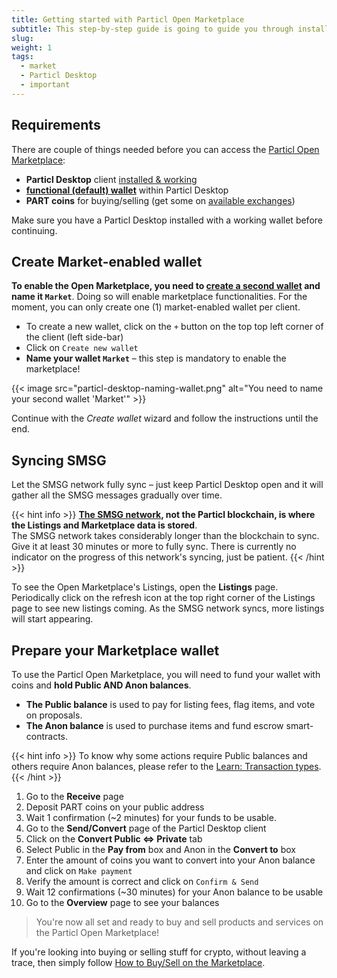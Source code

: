 ```yaml
---
title: Getting started with Particl Open Marketplace
subtitle: This step-by-step guide is going to guide you through installing and properly setting the Particl Open Marketplace
slug: 
weight: 1
tags:
  - market
  - Particl Desktop
  - important
---
```


## Requirements

There are couple of things needed before you can access the [Particl Open Marketplace](/learn/marketplace/overview):

- **Particl Desktop** client [installed & working](/tutorial/wallets/particl-desktop#installation)
- **[functional (default) wallet](/tutorial/wallets/particl-desktop#creating-a-new-wallet)** within Particl Desktop
- **PART coins** for buying/selling (get some on [available exchanges](https://particl.io/part-exchanges))

Make sure you have a Particl Desktop installed with a working wallet before continuing.


## Create Market-enabled wallet

**To enable the Open Marketplace, you need to [create a second wallet](/tutorial/wallets/particl-desktop#creating-a-new-wallet) and name it `Market`**. Doing so will enable marketplace functionalities. For the moment, you can only create one (1) market-enabled wallet per client.

- To create a new wallet, click  on the `+` button on the top top left corner of the client (left side-bar)
- Click on `Create new wallet`
- **Name your wallet `Market`** – this step is mandatory to enable the marketplace!

{{< image src="particl-desktop-naming-wallet.png" alt="You need to name your second wallet 'Market'" >}}

Continue with the _Create wallet_ wizard and follow the instructions until the end.


## Syncing SMSG

Let the SMSG network fully sync – just keep Particl Desktop open and it will gather all the SMSG messages gradually over time.

{{< hint info >}}
**[The SMSG network](/learn/market/smsg), not the Particl blockchain, is where the Listings and Marketplace data is stored**.\
The SMSG network takes considerably longer than the blockchain to sync. Give it at least 30 minutes or more to fully sync. There is currently no indicator on the progress of this network's syncing, just be patient.
{{< /hint >}}

To see the Open Marketplace's Listings, open the **Listings** page. Periodically click on the refresh icon at the top right corner of the Listings page to see new listings coming. As the SMSG network syncs, more listings will start appearing.


## Prepare your Marketplace wallet

To use the Particl Open Marketplace, you will need to fund your wallet with coins and **hold Public AND Anon balances**.

- **The Public balance** is used to pay for listing fees, flag items, and vote on proposals.
- **The Anon balance** is used to purchase items and fund escrow smart-contracts.

{{< hint info >}}
To know why some actions require Public balances and others require Anon balances, please refer to the [Learn: Transaction types](/learn/privacy/transaction-types).
{{< /hint >}}

1. Go to the **Receive** page
2. Deposit PART coins on your public address
3. Wait 1 confirmation (~2 minutes) for your funds to be usable.
4. Go to the **Send/Convert** page of the Particl Desktop client
5. Click on the **Convert Public ⇔ Private** tab
6. Select Public in the **Pay from** box and Anon in the **Convert to** box
7. Enter the amount of coins you want to convert into your Anon balance and click on `Make payment`
8. Verify the amount is correct and click on `Confirm & Send`
9. Wait 12 confirmations (~30 minutes) for your Anon balance to be usable
10. Go to the **Overview** page to see your balances

> You're now all set and ready to buy and sell products and services on the Particl Open Marketplace!

If you're looking into buying or selling stuff for crypto, without leaving a trace, then simply follow [How to Buy/Sell on the Marketplace](/tutorial/marketplace/buying-selling).